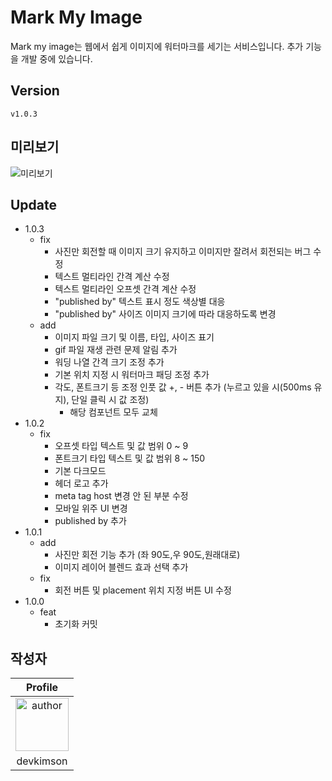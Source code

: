 # Mark My Image

Mark my image는 웹에서 쉽게 이미지에 워터마크를 세기는 서비스입니다. 추가 기능을 개발 중에 있습니다.

## Version

`v1.0.3`

## 미리보기

![미리보기](https://github.com/kkn1125/kkn1125.github.io/assets/71887242/1b06ddc3-a956-4467-a8e7-73342f6a4f3f)

## Update

- 1.0.3
  - fix
    - 사진만 회전할 때 이미지 크기 유지하고 이미지만 잘려서 회전되는 버그 수정
    - 텍스트 멀티라인 간격 계산 수정
    - 텍스트 멀티라인 오프셋 간격 계산 수정
    - "published by" 텍스트 표시 정도 색상별 대응
    - "published by" 사이즈 이미지 크기에 따라 대응하도록 변경
  - add
    - 이미지 파일 크기 및 이름, 타입, 사이즈 표기
    - gif 파일 재생 관련 문제 알림 추가
    - 워딩 나열 간격 크기 조정 추가
    - 기본 위치 지정 시 워터마크 패딩 조정 추가
    - 각도, 폰트크기 등 조정 인풋 값 +, - 버튼 추가 (누르고 있을 시(500ms 유지), 단일 클릭 시 값 조정)
      - 해당 컴포넌트 모두 교체
- 1.0.2
  - fix
    - 오프셋 타입 텍스트 및 값 범위 0 ~ 9
    - 폰트크기 타입 텍스트 및 값 범위 8 ~ 150
    - 기본 다크모드
    - 헤더 로고 추가
    - meta tag host 변경 안 된 부분 수정
    - 모바일 위주 UI 변경
    - published by 추가
- 1.0.1
  - add
    - 사진만 회전 기능 추가 (좌 90도,우 90도,원래대로)
    - 이미지 레이어 블렌드 효과 선택 추가
  - fix
    - 회전 버튼 및 placement 위치 지정 버튼 UI 수정
- 1.0.0
  - feat
    - 초기화 커밋

## 작성자

|                                                                    Profile                                                                    |
| :-------------------------------------------------------------------------------------------------------------------------------------------: |
| <a href="https://github.com/kkn1125"><img src="https://avatars.githubusercontent.com/u/71887242?v=4" alt="author" width="85" height="85"></a> |
|                                                                   devkimson                                                                   |
